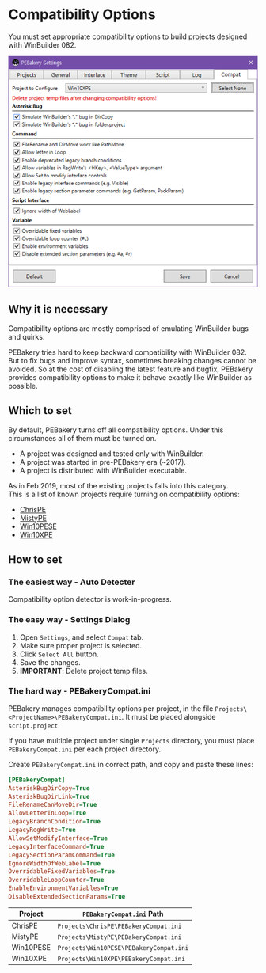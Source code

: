 # Compatibility Options

You must set appropriate compatibility options to build projects designed with WinBuilder 082.

![PEBakery Compat Options - SettingWindow](./Image/PEBakeryCompatSetting.png)

## Why it is necessary

Compatibility options are mostly comprised of emulating WinBuilder bugs and quirks.

PEBakery tries hard to keep backward compatibility with WinBuilder 082. But to fix bugs and improve syntax, sometimes breaking changes cannot be avoided. So at the cost of disabling the latest feature and bugfix, PEBakery provides compatibility options to make it behave exactly like WinBuilder as possible.  

## Which to set

By default, PEBakery turns off all compatibility options. Under this circumstances all of them must be turned on.

- A project was designed and tested only with WinBuilder.
- A project was started in pre-PEBakery era (~2017).
- A project is distributed with WinBuilder executable.

As in Feb 2019, most of the existing projects falls into this category.  
This is a list of known projects require turning on compatibility options:

- [ChrisPE](https://github.com/pebakery/chrispe)
- [MistyPE](http://mistyprojects.co.uk/documents/MistyPE/index.html)
- [Win10PESE](http://win10se.cwcodes.net/Compressed/index.php)
- [Win10XPE](http://win10se.cwcodes.net/Compressed/index.php)

## How to set

### The easiest way - Auto Detecter

Compatibility option detector is work-in-progress.

### The easy way - Settings Dialog

1. Open `Settings`, and select `Compat` tab.
1. Make sure proper project is selected.
1. Click `Select All` button.  
1. Save the changes.
1. **IMPORTANT**: Delete project temp files.

### The hard way - PEBakeryCompat.ini

PEBakery manages compatibility options per project, in the file `Projects\<ProjectName>\PEBakeryCompat.ini`. It must be placed alongside `script.project`.

If you have multiple project under single `Projects` directory, you must place `PEBakeryCompat.ini` per each project directory.

Create `PEBakeryCompat.ini` in correct path, and copy and paste these lines:

```ini
[PEBakeryCompat]
AsteriskBugDirCopy=True
AsteriskBugDirLink=True
FileRenameCanMoveDir=True
AllowLetterInLoop=True
LegacyBranchCondition=True
LegacyRegWrite=True
AllowSetModifyInterface=True
LegacyInterfaceCommand=True
LegacySectionParamCommand=True
IgnoreWidthOfWebLabel=True
OverridableFixedVariables=True
OverridableLoopCounter=True
EnableEnvironmentVariables=True
DisableExtendedSectionParams=True
```

| Project | `PEBakeryCompat.ini` Path |
|---|---|
| ChrisPE | `Projects\ChrisPE\PEBakeryCompat.ini` |
| MistyPE | `Projects\MistyPE\PEBakeryCompat.ini` |
| Win10PESE | `Projects\Win10PESE\PEBakeryCompat.ini` |
| Win10XPE | `Projects\Win10XPE\PEBakeryCompat.ini` |
